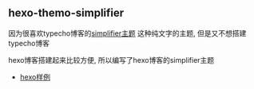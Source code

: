 ## hexo-themo-simplifier

因为很喜欢typecho博客的[simplifier主题](https://github.com/xiamuguizhi/simplifier) 这种纯文字的主题, 但是又不想搭建typecho博客

hexo博客搭建起来比较方便, 所以编写了hexo博客的simplifier主题

- [hexo样例](https://xpblog.github.io/)

